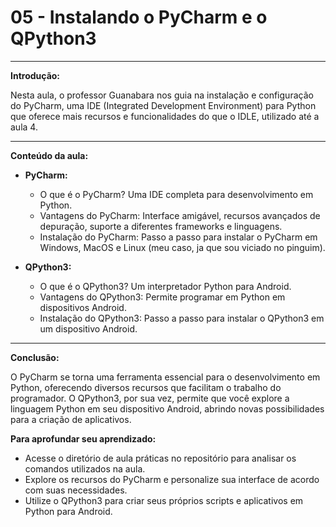 # **05 - Instalando o PyCharm e o QPython3**

---

**Introdução:**

Nesta aula, o professor Guanabara nos guia na instalação e configuração do PyCharm, uma IDE (Integrated Development Environment) para Python que oferece mais recursos e funcionalidades do que o IDLE, utilizado até a aula 4.

---

**Conteúdo da aula:**

* **PyCharm:**
    * O que é o PyCharm? Uma IDE completa para desenvolvimento em Python.
    * Vantagens do PyCharm: Interface amigável, recursos avançados de depuração, suporte a diferentes frameworks e linguagens.
    * Instalação do PyCharm: Passo a passo para instalar o PyCharm em Windows, MacOS e Linux (meu caso, ja que sou viciado no pinguim).

* **QPython3:**
    * O que é o QPython3? Um interpretador Python para Android.
    * Vantagens do QPython3: Permite programar em Python em dispositivos Android.
    * Instalação do QPython3: Passo a passo para instalar o QPython3 em um dispositivo Android.

---

**Conclusão:**

O PyCharm se torna uma ferramenta essencial para o desenvolvimento em Python, oferecendo diversos recursos que facilitam o trabalho do programador. O QPython3, por sua vez, permite que você explore a linguagem Python em seu dispositivo Android, abrindo novas possibilidades para a criação de aplicativos.

**Para aprofundar seu aprendizado:**

* Acesse o diretório de aula práticas no repositório para analisar os comandos utilizados na aula.
* Explore os recursos do PyCharm e personalize sua interface de acordo com suas necessidades.
* Utilize o QPython3 para criar seus próprios scripts e aplicativos em Python para Android.
